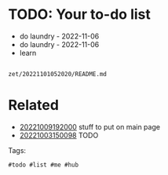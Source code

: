 # TODO: Your to-do list

- do laundry - 2022-11-06
- do laundry - 2022-11-06
- learn

```
```

` zet/20221101052020/README.md `

# Related

- [20221009192000](/zet/20221009192000/README.md) stuff to put on main page
- [20221003150098](/zet/20221003150098/README.md) TODO

Tags:

    #todo #list #me #hub

